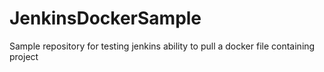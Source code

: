 # JenkinsDockerSample
Sample repository for testing jenkins ability to pull a docker file containing project
